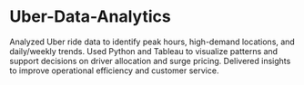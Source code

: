 # Uber-Data-Analytics
Analyzed Uber ride data to identify peak hours, high-demand locations, and daily/weekly trends. Used Python and Tableau to visualize patterns and support decisions on driver allocation and surge pricing. Delivered insights to improve operational efficiency and customer service.
